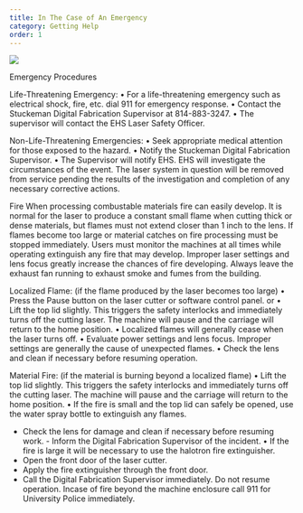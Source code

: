 ```yaml
---
title: In The Case of An Emergency
category: Getting Help
order: 1
---
```


![](//localhost:4000/images/stop.jpg/400x400)

Emergency Procedures

Life-Threatening Emergency:
• For a life-threatening emergency such as electrical shock, fire, etc. dial 911 for emergency response.
• Contact the Stuckeman Digital Fabrication Supervisor at 814-883-3247.
• The supervisor will contact the EHS Laser Safety Officer.


Non-Life-Threatening Emergencies:
• Seek appropriate medical attention for those exposed to the hazard. • Notify the Stuckeman Digital Fabrication Supervisor.
• The Supervisor will notify EHS.
EHS will investigate the circumstances of the event. The laser system in question will be removed from service pending the results of the investigation and completion of any necessary corrective actions.

Fire
When processing combustable materials fire can easily develop. It is normal for the laser to produce a constant small flame when cutting thick or dense materials, but flames must not extend closer than 1 inch to the lens. If flames become too large or material catches on fire processing must be stopped immediately. Users must monitor the machines at all times while operating extinguish any fire that may develop. Improper laser settings and lens focus greatly increase the chances of fire developing.
Always leave the exhaust fan running to exhaust smoke and fumes from the building.


Localized Flame: (if the flame produced by the laser becomes too large)
• Press the Pause button on the laser cutter or software control panel.
or
• Lift the top lid slightly. This triggers the safety interlocks and immediately turns
off the cutting laser. The machine will pause and the carriage will return to the
home position.
• Localized flames will generally cease when the laser turns off.
• Evaluate power settings and lens focus. Improper settings are generally the
cause of unexpected flames.
• Check the lens and clean if necessary before resuming operation.


Material Fire: (if the material is burning beyond a localized flame)
• Lift the top lid slightly. This triggers the safety interlocks and immediately turns
off the cutting laser. The machine will pause and the carriage will return to the
home position.
• If the fire is small and the top lid can safely be opened, use the water spray
bottle to extinguish any flames.
- Check the lens for damage and clean if necessary before resuming work. - Inform the Digital Fabrication Supervisor of the incident.
• If the fire is large it will be necessary to use the halotron fire extinguisher.
- Open the front door of the laser cutter.
- Apply the fire extinguisher through the front door.
- Call the Digital Fabrication Supervisor immediately. Do not resume
operation.
Incase of fire beyond the machine enclosure call 911 for University Police immediately.

